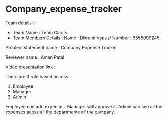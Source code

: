 # Company_expense_tracker

Team details :
- Team Name : Team Clarity
- Team Members Details : Name : Dhrumi Vyas // Number : 9558099245

Problem statement name : Company Expense Tracker

Reviewer name : Aman Patel

Video presentation link : 

There are 3 role based access.
1. Employee
2. Manager
3. Admin

Employee can add expenses.
Manager will approve it.
Admin can see all the expenses acoss all the departments of the company.
